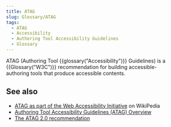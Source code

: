 ```yaml
---
title: ATAG
slug: Glossary/ATAG
tags:
  - ATAG
  - Accessibility
  - Authoring Tool Accessibility Guidelines
  - Glossary
---
```

<p>ATAG (Authoring Tool {{glossary("Accessibility")}} Guidelines) is a {{Glossary("W3C")}} recommendation for building accessible-authoring tools that produce accessible contents.</p>

<h2 id="see_also">See also</h2>

<ul>
 <li><a href="https://en.wikipedia.org/wiki/Web_Accessibility_Initiative#Authoring_Tools_Accessibility_Guidelines_.28ATAG.29">ATAG as part of the Web Accessibility Initiative</a> on WikiPedia</li>
 <li><a href="https://www.w3.org/WAI/intro/atag.php">Authoring Tool Accessibility Guidelines (ATAG) Overview</a></li>
 <li><a href="https://www.w3.org/TR/ATAG20/">The ATAG 2.0 recommendation</a></li>
</ul>
